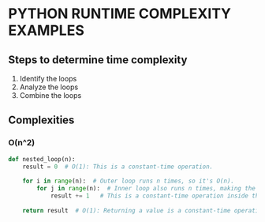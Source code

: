 # PYTHON RUNTIME COMPLEXITY EXAMPLES

## Steps to determine time complexity

1. Identify the loops
2. Analyze the loops
3. Combine the loops

## Complexities

### O(n^2)

```python
def nested_loop(n):
    result = 0  # O(1): This is a constant-time operation.
    
    for i in range(n):  # Outer loop runs n times, so it's O(n).
        for j in range(n):  # Inner loop also runs n times, making the total iterations O(n * n) or O(n^2).
            result += 1   # This is a constant-time operation inside the inner loop.
    
    return result  # O(1): Returning a value is a constant-time operation.
```